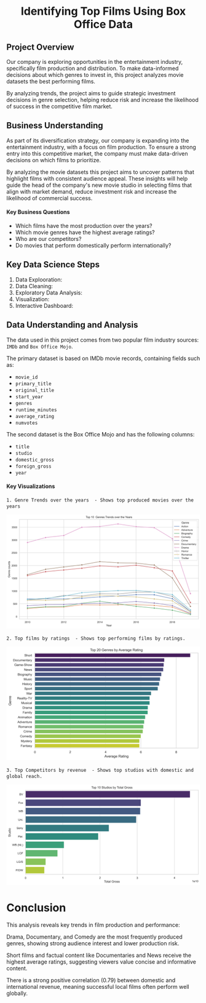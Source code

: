 # <h1 style="text-align: center;">Identifying Top Films Using Box Office Data

## Project Overview
Our company is exploring opportunities in the entertainment industry, specifically film production and distribution. To make data-informed decisions about which genres to invest in, this project analyzes movie datasets the best performing films.

By analyzing trends, the project aims to guide strategic investment decisions in genre selection, helping reduce risk and increase the likelihood of success in the competitive film market.

## Business Understanding
As part of its diversification strategy, our company is expanding into the entertainment industry, with a focus on film production. To ensure a strong entry into this competitive market, the company must make data-driven decisions on which films to prioritize.

By analyzing the movie datasets this project aims to uncover patterns that highlight films with consistent audience appeal. These insights will help guide the head of the company's new movie studio in selecting films that align with market demand, reduce investment risk and increase the likelihood of commercial success.

#### Key Business Questions
 - Which films have the most production over the years?
 - Which movie genres have the highest average ratings?
 - Who are our competitors?
 - Do movies that perform domestically perform internationally?

 ## Key Data Science Steps
 1. Data Explooration: 
 2. Data Cleaning: 
 3. Exploratory Data Analysis: 
 4. Visualization: 
 5. Interactive Dashboard: 

## Data Understanding and Analysis
The data used in this project comes from two popular film industry sources: `IMDb` and `Box Office Mojo`.

The primary dataset is based on IMDb movie records, containing fields such as:
 - `movie_id`
 - `primary_title`
 - `original_title`
 - `start_year` 
 - `genres`
 - `runtime_minutes`
 - `average_rating`
 - `numvotes`

The second dataset is the Box Office Mojo and has the following columns:
 - `title`
 - `studio`
 - `domestic_gross`
 - `foreign_gross`
 - `year`

 #### Key Visualizations
    1. Genre Trends over the years  - Shows top produced movies over the years
![Genre Trends](Images/Trends_year.png)

    2. Top films by ratings  - Shows top performing films by ratings.
![Average Ratings](Images/top_genres.png)

    3. Top Competitors by revenue  - Shows top studios with domestic and global reach.
![Top Studios](Images/top_studio.png)

# Conclusion
This analysis reveals key trends in film production and performance:

Drama, Documentary, and Comedy are the most frequently produced genres, showing strong audience interest and lower production risk.

Short films and factual content like Documentaries and News receive the highest average ratings, suggesting viewers value concise and informative content.

There is a strong positive correlation (0.79) between domestic and international revenue, meaning successful local films often perform well globally.
